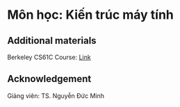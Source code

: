 # Môn học: Kiến trúc máy tính

## Additional materials

Berkeley CS61C Course: [Link](cs61c.org)

## Acknowledgement

Giảng viên: TS. Nguyễn Đức Minh
